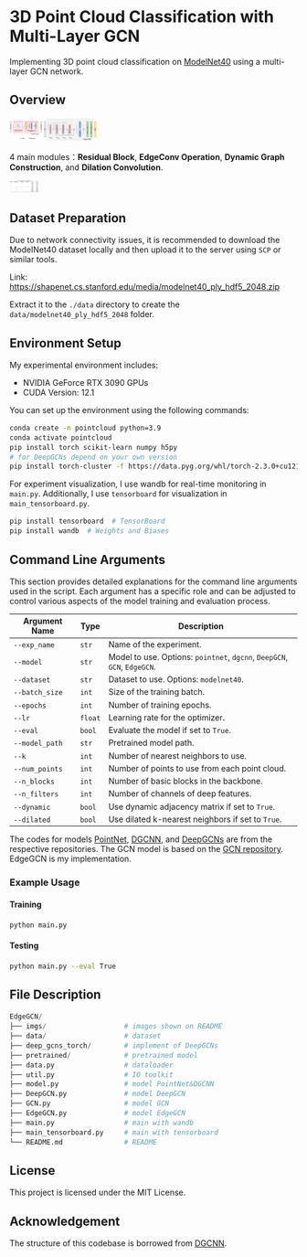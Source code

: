 # 3D Point Cloud Classification with Multi-Layer GCN

Implementing 3D point cloud classification on [ModelNet40](https://modelnet.cs.princeton.edu/) using a multi-layer GCN network.

## Overview

<img src=".\imgs\framework.png" alt="framework" style="zoom:15%;" />

4 main modules：**Residual Block**, **EdgeConv Operation**, **Dynamic Graph Construction**,  and **Dilation Convolution**.

<img src=".\imgs\exp.png" alt="exp" style="zoom:5%;" />

## Dataset Preparation

Due to network connectivity issues, it is recommended to download the ModelNet40 dataset locally and then upload it to the server using `SCP` or similar tools.

Link: https://shapenet.cs.stanford.edu/media/modelnet40_ply_hdf5_2048.zip

Extract it to the `./data` directory to create the `data/modelnet40_ply_hdf5_2048` folder.

## Environment Setup

My experimental environment includes:

- NVIDIA GeForce RTX 3090 GPUs
- CUDA Version: 12.1

You can set up the environment using the following commands:

```sh
conda create -n pointcloud python=3.9
conda activate pointcloud
pip install torch scikit-learn numpy h5py
# for DeepGCNs depend on your own version
pip install torch-cluster -f https://data.pyg.org/whl/torch-2.3.0+cu121.html
```

For experiment visualization, I use wandb for real-time monitoring in `main.py`. Additionally, I use `tensorboard` for visualization in `main_tensorboard.py`.

```sh
pip install tensorboard  # TensorBoard
pip install wandb  # Weights and Biases
```

## Command Line Arguments

This section provides detailed explanations for the command line arguments used in the script. Each argument has a specific role and can be adjusted to control various aspects of the model training and evaluation process.

| Argument Name  | Type    | Description                                                  |
| -------------- | ------- | ------------------------------------------------------------ |
| `--exp_name`   | `str`   | Name of the experiment.                                      |
| `--model`      | `str`   | Model to use. Options: `pointnet`, `dgcnn`, `DeepGCN`, `GCN`, `EdgeGCN`. |
| `--dataset`    | `str`   | Dataset to use. Options: `modelnet40`.                       |
| `--batch_size` | `int`   | Size of the training batch.                                  |
| `--epochs`     | `int`   | Number of training epochs.                                   |
| `--lr`         | `float` | Learning rate for the optimizer.                             |
| `--eval`       | `bool`  | Evaluate the model if set to `True`.                         |
| `--model_path` | `str`   | Pretrained model path.                                       |
| `--k`          | `int`   | Number of nearest neighbors to use.                          |
| `--num_points` | `int`   | Number of points to use from each point cloud.               |
| `--n_blocks`   | `int`   | Number of basic blocks in the backbone.                      |
| `--n_filters`  | `int`   | Number of channels of deep features.                         |
| `--dynamic`    | `bool`  | Use dynamic adjacency matrix if set to `True`.               |
| `--dilated`    | `bool`  | Use dilated k-nearest neighbors if set to `True`.            |

The codes for models [PointNet](https://github.com/charlesq34/pointnet), [DGCNN](https://github.com/WangYueFt/dgcnn), and [DeepGCNs](https://github.com/lightaime/deep_gcns_torch) are from the respective repositories. The GCN model is based on the [GCN repository](https://github.com/tkipf/pygcn). EdgeGCN is my implementation.

### Example Usage

#### Training

```bash
python main.py
```

#### Testing

```bash
python main.py --eval True
```

## File Description

```python
EdgeGCN/
├── imgs/ 					# images shown on README
├── data/ 					# dataset
├── deep_gcns_torch/		# implement of DeepGCNs
├── pretrained/				# pretrained model
├── data.py					# dataloader
├── util.py					# IO toolkit
├── model.py				# model PointNet&DGCNN
├── DeepGCN.py				# model DeepGCN
├── GCN.py					# model GCN
├── EdgeGCN.py				# model EdgeGCN
├── main.py					# main with wandb
├── main_tensorboard.py		# main with tensorboard
└── README.md				# README
```

## License

This project is licensed under the MIT License.

## Acknowledgement

The structure of this codebase is borrowed from [DGCNN](https://github.com/WangYueFt/dgcnn).

